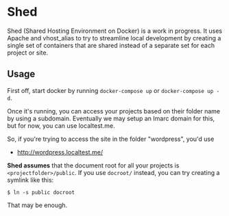 Shed
====

Shed (Shared Hosting Environment on Docker) is a work in progress. It uses
Apache and vhost_alias to try to streamline local development by creating a
single set of containers that are shared instead of a separate set for each
project or site.


Usage
-----

First off, start docker by running `docker-compose up` or `docker-compose up -d`.

Once it's running, you can access your projects based on their folder name by
using a subdomain. Eventually we may setup an Imarc domain for this, but for
now, you can use localtest.me.

So, if you're trying to access the site in the folder "wordpress", you'd use

* http://wordpress.localtest.me/

**Shed assumes** that the document root for all your projects is
`<projectfolder>/public`. If you use `docroot/` instead, you can try creating a
symlink like this:

```
$ ln -s public docroot
```

That may be enough.

